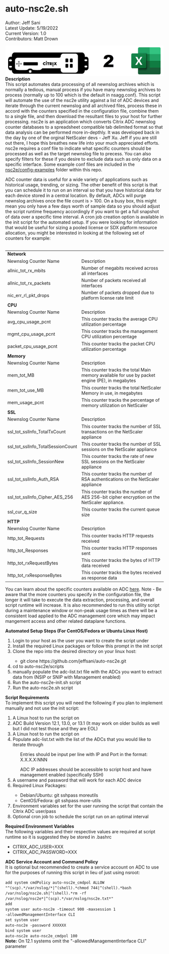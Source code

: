 # auto-nsc2e.sh
Author: Jeff Sani</br>
Latest Update: 5/19/2022</br>
Current Version: 1.0</br>
Contributors: Matt Drown</br>

<img src="nsc2e.png" style="display:block; margin-left: auto; margin-right: auto;">
<strong>Description</strong></br>
This script automates data processing of all newnslog archives which is normally a tedious, manual process if you have many newnslog archives to process (normally up to 100 which is the default in nsagg.conf).  This script will automate the use of the nsc2e utility against a list of ADC devices and iterate through the current newnslog and all archived files, process these in accord with the counters specified in the configuration file, combine them to a single file, and then download the resultant files to your host for further processing.  nsc2e is an application which converts Citrix ADC newnslog counter databases to a spreadsheet compatible tab delimited format so that data analysis can be performed more in-depthly.  It was developed back in the day by one of the orginal NetScaler devs - Jeff Xu.  Jeff if you are still out there, I hope this breathes new life into your much appreciated efforts.  nsc2e requires a conf file to indicate what specific counters should be processed as well as the target newnslog file to precess.  You can also specify filters for these if you desire to exclude data such as only data on a specific interface.  Some example conf files are included in the <a href="nsc2e/config-examples">nsc2e/config-examples</a> folder within this repo.  <p> ADC counter data is useful for a wide variety of applications such as historical usage, trending, or sizing.  The other benefit of this script is that you can schedule it to run on an interval so that you have historical data for each device stored in a central location.  By default, ADCs will purge newnslog archives once the file count is > 100. On a busy box, this might mean you only have a few days worth of sample data so you should adjust the script runtime  frequency accordingly if you want to get a full snapshot of data over a specific time interval.  A cron job creation option is available in the init script for the automated setup. If you were looking for information that would be useful for sizing a pooled license or SDX platform resource allocation, you might be interested in looking at the following set of counters for example:
</br></br>
<table>
  <tr><td colspan="2"><strong>Network</strong></td></tr>
  <tr><td>Newnslog Counter Name</td><td>Description</td></tr>
  <tr><td>allnic_tot_rx_mbits</td><td>Number of megabits received across all interfaces</td></tr>
  <tr><td>allnic_tot_rx_packets</td><td>Number of packets received all interfaces</td></tr>
  <tr><td>nic_err_rl_pkt_drops</td><td>Number of packets dropped due to platform license rate limit</td></tr>
  <tr><td colspan="2"><strong>CPU</strong></td></tr>
  <tr><td>Newnslog Counter Name</td><td>Description</td></tr>
  <tr><td>avg_cpu_usage_pcnt</td><td>This counter tracks the average CPU utilization percentage</td></tr>
  <tr><td>mgmt_cpu_usage_pcnt</td><td> 	This counter tracks the management CPU utilization percentage</td></tr>
  <tr><td>packet_cpu_usage_pcnt</td><td>This counter tracks the packet CPU utilization percentage</td></tr>
  <tr><td colspan="2"><strong>Memory</strong></td></tr>
  <tr><td>Newnslog Counter Name</td><td>Description</td></tr>
  <tr><td>mem_tot_MB</td><td>This counter tracks the total Main memory available for use by packet engine (PE), in megabytes</td></tr>
  <tr><td>mem_tot_use_MB</td><td>This counter tracks the total NetScaler Memory in use, in megabytes</td></tr>
  <tr><td>mem_usage_pcnt</td><td>This counter tracks the percentage of memory utilization on NetScaler</td></tr>
  <tr><td colspan="2"><strong>SSL</strong></td></tr>
  <tr><td>Newnslog Counter Name</td><td>Description</td></tr>
  <tr><td>ssl_tot_sslInfo_TotalTxCount</td><td>This counter tracks the number of SSL transactions on the NetScaler appliance</td></tr>
  <tr><td>ssl_tot_sslInfo_TotalSessionCount</td><td>This counter tracks the number of SSL sessions on the NetScaler appliance</td></tr>
  <tr><td>ssl_tot_sslInfo_SessionNew</td><td>This counter tracks the rate of new SSL sessions on the NetScaler appliance</td></tr> 
  <tr><td>ssl_tot_sslInfo_Auth_RSA</td><td>This counter tracks the number of RSA authentications on the NetScaler appliance</td></tr>
  <tr><td>ssl_tot_sslInfo_Cipher_AES_256</td><td>This counter tracks the number of AES 256-bit cipher encryption on the NetScaler appliance.</td></tr>
  <tr><td>ssl_cur_q_size</td><td>This counter tracks the current queue size</td></tr>
  <tr><td colspan="2"><strong>HTTP</strong></td></tr>
  <tr><td>Newnslog Counter Name</td><td>Description</td></tr>
  <tr><td>http_tot_Requests</td><td>This counter tracks HTTP requests received</td></tr>
  <tr><td>http_tot_Responses</td><td>This counter tracks HTTP responses sent</td></tr>
  <tr><td>http_tot_rxRequestBytes</td><td>This counter tracks the bytes of HTTP data received</td></tr>
  <tr><td>http_tot_rxResponseBytes</td><td>This counter tracks the bytes received as response data</td></tr>
</table>

You can learn about the specific counters available on ADC <a href="https://support.citrix.com/search/#/All%20Products?ct=All%20types&searchText=adc%20counters&sortBy=Relevance&pageIndex=1" target="_blank">here</a>. Note - Be aware that the more counters you specify in the configuration file, the longer it will take to execute the data extraction, processing, and overall script runtime will increase.  It is also recommended to run this utility script during a maintenance window or non-peak usage times as there will be a consistent load applied to the ADC management core which may impact mangement access and other related dataplane functions.

<strong>Automated Setup Steps (For CentOS/Fedora or Ubuntu Linux Host)</strong></br>
<ol type="1">
   <li>Login to your host as the user you want to create the script under</li>
   <li>Install the required Linux packages or follow this prompt in the init script</li>
   <li>Clone the repo into the desired directory on your linux host:</li>
      <ul><li>git clone https://github.com/jeffsani/auto-nsc2e.git</li></ul>
   <li>cd to auto-nsc2e/scripts</li>
   <li>manually populate the adc-list.txt file with the ADCs you want to extract data from (NSIP or SNIP with Management enabled)</li>   
   <li>Run the auto-nsc2e-init.sh script</li>
   <li>Run the auto-nsc2e.sh script</li>
</ol>

<strong>Script Requirements</strong></br>
To implement this script you will need the following if you plan to implement manually and not use the init script:
<ol type="1">
  <li>A Linux host to run the script on</li>
  <li>ADC Build Version 12.1, 13.0, or 13.1 (It may work on older builds as well but I did not test those and they are EOL)</li>
  <li>A Linux host to run the script on</li>
  <li>Populate adc-list.txt with the list of the ADCs that you would like to iterate through</li>
    <ol>Entries should be input per line with IP and Port in the format: X.X.X.X:NNN</ol>
    <ol>ADC IP addresses should be accessible to script host and have management enabled (specifically SSH)</ol>
  <li>A username and password that will work for each ADC device</li>
   <li>Required Linux Packages:</li>
       <ul>
          <li>Debian/Ubuntu: git sshpass moreutils</li>
          <li>CentOS/Fedora: git sshpass more-utils</li>
       </ul>
   <li>Environment variables set for the user running the script that contain the Citrix ADC user/pass</li>
   <li>Optional cron job to schedule the script run on an optimal interval</li>
</ol>

<strong>Required Environment Variables</strong></br>
The following variables and their respective values are required at script runtime so it is suggested they be stored in .bashrc
<ul>
   <li>CITRIX_ADC_USER=XXX</li>
   <li>CITRIX_ADC_PASSWORD=XXX</li>
</ul>

<strong>ADC Service Account and Command Policy</strong></br>
It is optional but recommended to create a service account on ADC to use for the purposes of running this script in lieu of just using nsroot:  

<code>add system cmdPolicy auto-nsc2e_cmdpol ALLOW "^(scp).\*/var/nslog/\*|^(shell).\*chmod 744|^(shell).\*bash /var/nslog/nsc2e.sh|^(shell).\*rm -rf /var/nslog/nsc2e\*|^(scp).\*/var/nslog/nsc2e.txt\*"</code></br>
<code>add system user auto-nsc2e -timeout 900 -maxsession 1 -allowedManagementInterface CLI</code></br>
<code>set system user auto-nsc2e -password XXXXXX</code></br>
<code>bind system user auto-nsc2e auto-nsc2e_cmdpol 100</code>
</br>
<strong>Note:</strong> On 12.1 systems omit the "-allowedManagementInterface CLI" parameter